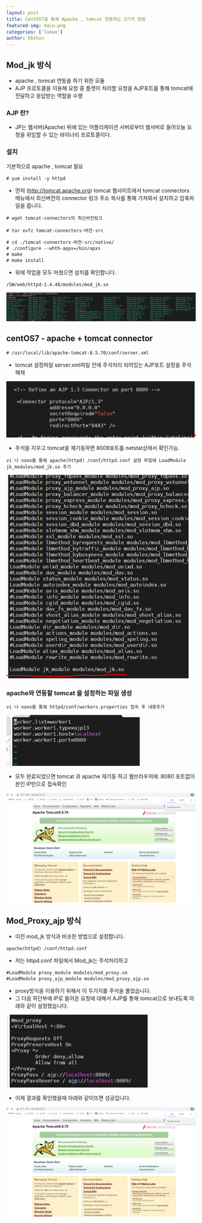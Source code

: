 ```yaml
---
layout: post
title: CentOS7을 통해 Apache , tomcat 연동하는 2가지 방법
featured-img: main.png
categories: ['linux']
author: hbshin
---
```



## Mod_jk 방식

- apache , tomcat 연동을 하기 위한 모듈 
- AJP 프로토콜을 이용해 요청 중 톰캣이 처리할 요청을 AJP포트를 통해 tomcat에 전달하고 응답받는 역할을 수행 

### AJP 란?

- JP는 웹서버(Apache) 뒤에 있는 어플리케이션 서버로부터 웹서버로 들어오늘 요청을 위임할 수 있는 바이너리 프로토콜이다.


### 설치

기본적으로 apache , tomcat 필요
```
# yum install -y httpd
```
- 먼저 (http://tomcat.apache.org) tomcat 웹사이트에서 tomcat connectors 메뉴에서 최신버전의 connector 링크 주소 복사를 통해 가져와서 설치하고 압축파일을 풉니다. 

```
# wget tomcat-connectors의 최신버전링크

# tar xvfz tomcat-connectors-버전-src
```

```
# cd ./tomcat-connectors-버전-src/native/
# ./configure --whth-apps=/bin/apxs
# make
# make install
```

- 위에 작업을 모두 마쳤으면 설치를 확인합니다.
```
/SW/web/httpd-2.4.48/modules/mod_jk.so
```

![Modjk](../image/hbshin/20210825/Modjk.PNG)

## centOS7 - apache + tomcat connector

```
# /usr/local/lib/apache-tomcat-8.5.70/conf/server.xml 
```

- tomcat 설정파일 server.xml파일 안에 주석처리 되어있는 AJP포트 설정을 주석해제



![server](../image/hbshin/20210825/server.PNG)


- 주석을 지우고 tomcat을 재기동하면 8009포트를 netstat상에서 확인가능.

```
vi 나 nano를 통해 apache(httpd) /conf/httpd.conf 설정 파일에 LoadModule jk_modules/mod_jk.so 추가
```


![loadmodule](../image/hbshin/20210825/loadmodule.PNG)


### apache와 연동할 tomcat 을 설정하는 파일 생성



```
vi 나 nano를 통해 httpd/conf/workers.properties 접속 후 내용추가
```



![workers](../image/hbshin/20210825/workers.PNG)


- 모두 완료되었으면 tomcat 과 apache 재기동 하고 웹브라우저에 :8080 포트없이 본인 IP만으로 접속확인


![result](../image/hbshin/20210825/result.PNG)



## Mod_Proxy_ajp 방식

- 이전 mod_jk 방식과 비슷한 방법으로 설정합니다.

```
apache(httpd) /conf/httpd.conf
```

- 저는 httpd.conf 파일에서 Mod_jk는 주석처리하고 

```
#LoadModule proxy_module modules/mod_proxy.so
#LoadModule proxy_ajp_module modules/mod_proxy_ajp.so
```
- proxy방식을 이용하기 위해서 이 두가지를 주석을 풀었습니다.
- 그 다음 하단부에 IP로 들어온 요청에 대해서 AJP를 통해 tomcat으로 보내도록 아래와 같이 설정했습니다.

![프록시V](../image/hbshin/20210825/프록시V.PNG)

- 이제 결과를 확인했을때 아래와 같이뜨면 성공입니다.

![result](../image/hbshin/20210825/result.PNG)

